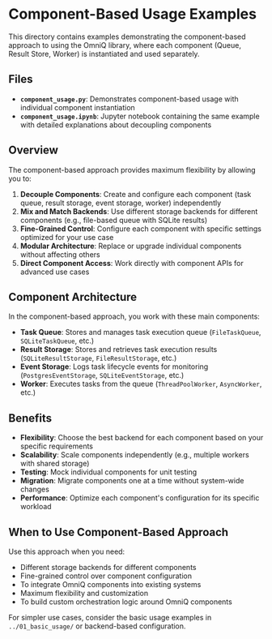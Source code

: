 # Component-Based Usage Examples

This directory contains examples demonstrating the component-based approach to using the OmniQ library, where each component (Queue, Result Store, Worker) is instantiated and used separately.

## Files

- **`component_usage.py`**: Demonstrates component-based usage with individual component instantiation
- **`component_usage.ipynb`**: Jupyter notebook containing the same example with detailed explanations about decoupling components

## Overview

The component-based approach provides maximum flexibility by allowing you to:

1. **Decouple Components**: Create and configure each component (task queue, result storage, event storage, worker) independently
2. **Mix and Match Backends**: Use different storage backends for different components (e.g., file-based queue with SQLite results)
3. **Fine-Grained Control**: Configure each component with specific settings optimized for your use case
4. **Modular Architecture**: Replace or upgrade individual components without affecting others
5. **Direct Component Access**: Work directly with component APIs for advanced use cases

## Component Architecture

In the component-based approach, you work with these main components:

- **Task Queue**: Stores and manages task execution queue (`FileTaskQueue`, `SQLiteTaskQueue`, etc.)
- **Result Storage**: Stores and retrieves task execution results (`SQLiteResultStorage`, `FileResultStorage`, etc.)
- **Event Storage**: Logs task lifecycle events for monitoring (`PostgresEventStorage`, `SQLiteEventStorage`, etc.)
- **Worker**: Executes tasks from the queue (`ThreadPoolWorker`, `AsyncWorker`, etc.)

## Benefits

- **Flexibility**: Choose the best backend for each component based on your specific requirements
- **Scalability**: Scale components independently (e.g., multiple workers with shared storage)
- **Testing**: Mock individual components for unit testing
- **Migration**: Migrate components one at a time without system-wide changes
- **Performance**: Optimize each component's configuration for its specific workload

## When to Use Component-Based Approach

Use this approach when you need:
- Different storage backends for different components
- Fine-grained control over component configuration
- To integrate OmniQ components into existing systems
- Maximum flexibility and customization
- To build custom orchestration logic around OmniQ components

For simpler use cases, consider the basic usage examples in `../01_basic_usage/` or backend-based configuration.